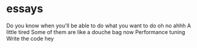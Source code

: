 # essays


Do you know when you'll be able to do what you want to do
oh no ahhh
A little tired
Some of them are like a douche bag
now Performance tuning
Write the code
hey
